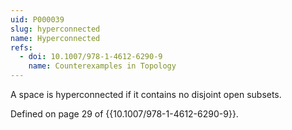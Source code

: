 ```yaml
---
uid: P000039
slug: hyperconnected
name: Hyperconnected
refs:
  - doi: 10.1007/978-1-4612-6290-9
    name: Counterexamples in Topology
---
```

A space is hyperconnected if it contains no disjoint open subsets.

Defined on page 29 of {{10.1007/978-1-4612-6290-9}}.
